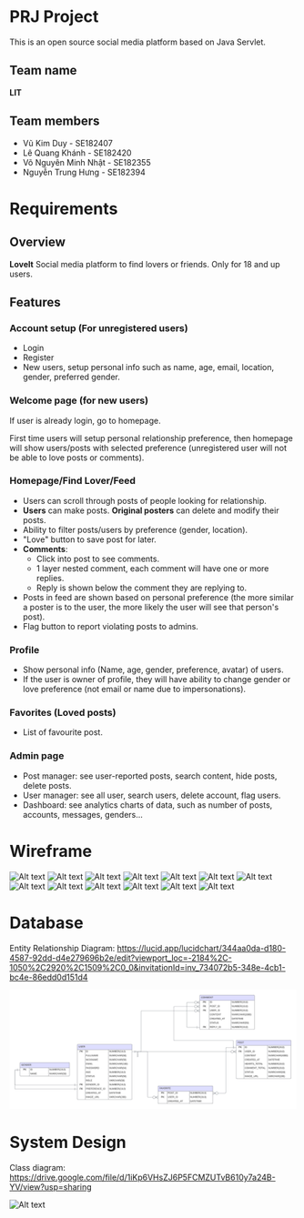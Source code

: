 # PRJ Project

This is an open source social media platform based on Java Servlet.

## Team name
**LIT**

## Team members
- Vũ Kim Duy - SE182407
- Lê Quang Khánh - SE182420
- Võ Nguyên Minh Nhật - SE182355
- Nguyễn Trung Hưng - SE182394

# Requirements

## Overview
**LoveIt**
Social media platform to find lovers or friends. Only for 18 and up users.

## Features
### Account setup (For unregistered users)
 - Login
 - Register
 - New users, setup personal info such as name, age, email, location, gender, preferred gender.

### Welcome page (for new users)
If user is already login, go to homepage.

First time users will setup personal relationship preference, 
then homepage will show users/posts with selected preference (unregistered user will not be able to love posts or comments).

### Homepage/Find Lover/Feed
- Users can scroll through posts of people looking for relationship.
- **Users** can make posts. **Original posters** can delete and modify their posts.
- Ability to filter posts/users by preference (gender, location).
- "Love" button to save post for later.
- **Comments**:
    - Click into post to see comments.
    - 1 layer nested comment, each comment will have one or more replies.
    - Reply is shown below the comment they are replying to.
- Posts in feed are shown based on personal preference (the more similar a poster is to the user, the more likely the user will see that person's post).
- Flag button to report violating posts to admins.

### Profile
- Show personal info (Name, age, gender, preference, avatar) of users.
- If the user is owner of profile, they will have ability to change gender or love preference (not email or name due to impersonations).

### Favorites (Loved posts)
- List of favourite post.

### Admin page
- Post manager: see user-reported posts, search content, hide posts, delete posts.
- User manager: see all user, search users, delete account, flag users.
- Dashboard: see analytics charts of data, such as number of posts, accounts, messages, genders...

# Wireframe
![Alt text](Wireframe/Wireframe_LoveIT-1.png)
![Alt text](Wireframe/Wireframe_LoveIT-2.png)
![Alt text](Wireframe/Wireframe_LoveIT-3.png)
![Alt text](Wireframe/Wireframe_LoveIT-4.png)
![Alt text](Wireframe/Wireframe_LoveIT-5.png)
![Alt text](Wireframe/Wireframe_LoveIT-6.png)
![Alt text](Wireframe/Wireframe_LoveIT-7.png)
![Alt text](Wireframe/Wireframe_LoveIT-8.png)
![Alt text](Wireframe/Wireframe_LoveIT-9.png)
![Alt text](Wireframe/Wireframe_LoveIT-10.png)
![Alt text](Wireframe/Wireframe_LoveIT-11.png)
![Alt text](Wireframe/Wireframe_LoveIT-12.png)
![Alt text](Wireframe/Wireframe_LoveIT-13.png)

# Database
Entity Relationship Diagram: https://lucid.app/lucidchart/344aa0da-d180-4587-92dd-d4e279696b2e/edit?viewport_loc=-2184%2C-1050%2C2920%2C1509%2C0_0&invitationId=inv_734072b5-348e-4cb1-bc4e-86edd0d151d4

![Alt text](Database/ERD.png)

# System Design
Class diagram: https://drive.google.com/file/d/1iKp6VHsZJ6P5FCMZUTvB610y7a24B-YV/view?usp=sharing 

![Alt text](SystemDesign/Class_Diagram.png)
